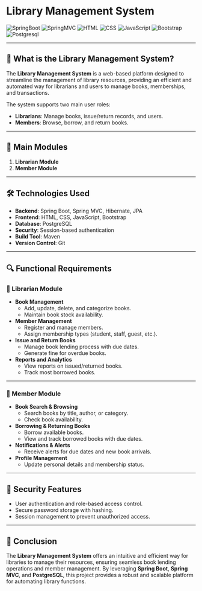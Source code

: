 # Library Management System

![SpringBoot](https://img.shields.io/badge/SpringBoot-2.7-green)
![SpringMVC](https://img.shields.io/badge/SpringMVC-4-green)
![HTML](https://img.shields.io/badge/HTML-5-red)
![CSS](https://img.shields.io/badge/CSS-3-blue)
![JavaScript](https://img.shields.io/badge/JavaScript-ES6-yellow)
![Bootstrap](https://img.shields.io/badge/Bootstrap-5.0-purple)
![Postgresql](https://img.shields.io/badge/Postgresql-JPA-yellowgreen)

---

## 📖 What is the Library Management System?

The **Library Management System** is a web-based platform designed to streamline the management of library resources, providing an efficient and automated way for librarians and users to manage books, memberships, and transactions. 

The system supports two main user roles:
- **Librarians**: Manage books, issue/return records, and users.
- **Members**: Browse, borrow, and return books.

---

## 📌 Main Modules
1. **Librarian Module**
2. **Member Module**

---

## 🛠 Technologies Used
- **Backend**: Spring Boot, Spring MVC, Hibernate, JPA
- **Frontend**: HTML, CSS, JavaScript, Bootstrap
- **Database**: PostgreSQL
- **Security**: Session-based authentication
- **Build Tool**: Maven
- **Version Control**: Git

---

## 🔍 Functional Requirements

### 📌 Librarian Module
- **Book Management**
  - Add, update, delete, and categorize books.
  - Maintain book stock availability.
- **Member Management**
  - Register and manage members.
  - Assign membership types (student, staff, guest, etc.).
- **Issue and Return Books**
  - Manage book lending process with due dates.
  - Generate fine for overdue books.
- **Reports and Analytics**
  - View reports on issued/returned books.
  - Track most borrowed books.

---

### 📌 Member Module
- **Book Search & Browsing**
  - Search books by title, author, or category.
  - Check book availability.
- **Borrowing & Returning Books**
  - Borrow available books.
  - View and track borrowed books with due dates.
- **Notifications & Alerts**
  - Receive alerts for due dates and new book arrivals.
- **Profile Management**
  - Update personal details and membership status.

---

## 🔐 Security Features
- User authentication and role-based access control.
- Secure password storage with hashing.
- Session management to prevent unauthorized access.

---

## 🏁 Conclusion
The **Library Management System** offers an intuitive and efficient way for libraries to manage their resources, ensuring seamless book lending operations and member management. By leveraging **Spring Boot**, **Spring MVC**, and **PostgreSQL**, this project provides a robust and scalable platform for automating library functions.
